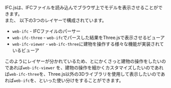 IFC.jsは、IFCファイルを読み込んでブラウザ上でモデルを表示させることができます。  
また、 以下の3つのレイヤーで構成されています。

- `web-ifc` - IFCファイルのパーサー
- `web-ifc-three` - `web-ifc`でパースした結果をThree.jsで表示させるビューア
- `web-ifc-viewer` - `web-ifc-three`に建物を操作する様々な機能が実装されているビューア

このようにレイヤーが分かれているため、とにかくさっと建物の操作をしたいのであれば`web-ifc-viewer` を、建物の操作を細かくカスタマイズしたいのであれば`web-ifc-three`を、Three.js以外の3Dライブラリを使用して表示したいのであれば`web-ifc`を、といった使い分けをすることができます。